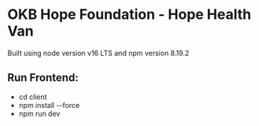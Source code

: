# OKB Hope Foundation - Hope Health Van

Built using node version v16 LTS and npm version 8.19.2

## Run Frontend:

- cd client
- npm install --force
- npm run dev
